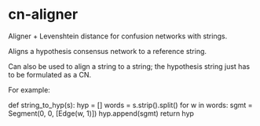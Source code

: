 # cn-aligner
Aligner + Levenshtein distance for confusion networks with strings.

Aligns a hypothesis consensus network to a reference string.

Can also be used to align a string to a string; the hypothesis string just has to be formulated as a CN.

For example:

def string_to_hyp(s):
    hyp = []
    words = s.strip().split()
    for w in words:
        sgmt = Segment(0, 0, [Edge(w, 1)])
        hyp.append(sgmt)
    return hyp
    
    
